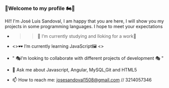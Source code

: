 ### 👦Welcome to my profile 🏍🧨 

Hi!! I'm José Luis Sandoval, I am happy that you are here, I will show you my projects in some programming languages. I hope to meet your expectations


- >> 🧭 I’m currently studying and lloking for a work🏡
- <>🕶 I’m currently learning JavaScript🖼 <>
- " 🎭I’m looking to collaborate with different projects of development 🎭 "

- 💬 Ask me about Javascript, Angular, MySQL,Git and HTML5
- 📫 How to reach me: josesandoval1508@gmail.com // 3214057346


